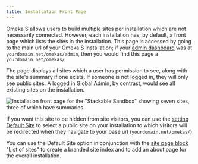 ```yaml
---
title: Installation Front Page
---
```


Omeka S allows users to build multiple sites per installation which are not necessarily connected. However, each installation has, by default, a front page which lists the sites in the installation. This page is accessed by going to the main url of your Omeka S installation; if your [admin dashboard](admin-dashboard.md) was at `yourdomain.net/omekas/admin`, then you would find this page a `yourdomain.net/omekas/`

The page displays all sites which a user has permission to see, along with the site's summary if one exists. If someone is not logged in, they will only see public sites. A logged in Global Admin, by contrast, would see all existing sites on the installation.

![Installation front page for the "Stackable Sandbox" showing seven sites, three of which have summaries.](/files/frontpage-basic.png)

If you want this site to be hidden from site visitors, you can use the [setting Default Site](/admin/settings/#global-settings) to select a public site on your installation to which visitors will be redirected when they navigate to your base url (`yourdomain.net/omekas/`)

You can use the Default Site option in conjunction with the [site page block](/sites/site_pages/#page-blocks) "List of sites" to create a branded site index and to add an about page for the overall installation. 
